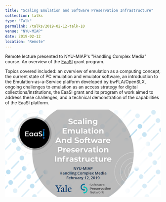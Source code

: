 ```yaml
---
title: "Scaling Emulation and Software Preservation Infrastructure"
collection: talks
type: "Talk"
permalink: /talks/2019-02-12-talk-10
venue: "NYU-MIAP"
date: 2019-02-12
location: "Remote"
---
```


Remote lecture presented to NYU-MIAP's "Handling Complex Media" course. An overview of the [EaaSI](https://softwarepreservationnetwork.org/eaasi) grant program.

Topics covered included: an overview of emulation as a computing concept, the current state of PC emulation and emulator software, an introduction to the Emulation-as-a-Service platform developed by bwFLA/OpenSLX, ongoing challenges to emulation as an access strategy for digital collections/institutions, the EaaSI grant and its program of work aimed to address these challenges, and a technical demonstration of the capabilities of the EaaSI platform.

[![](/images/EaaSI_Presentation_MIAP_2019.png)](/files/EaaSI_Presentation_MIAP_2019.pdf)
